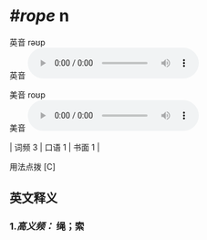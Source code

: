 # ***\#rope*** n
英音 rəʊp  
英音
<audio src="./media/rope-B.aac" controls="controls"></audio>

美音 roʊp  
美音
<audio src="./media/rope.aac" controls="controls"></audio>



| 词频 3 | 口语 1 | 书面 1 |  

用法点拨  [C]

英文释义
---
### 1.*高义频：* **绳；索**  


